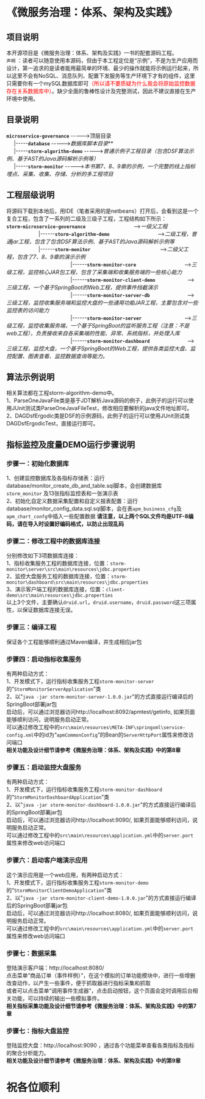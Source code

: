 # 《微服务治理：体系、架构及实践》
## 项目说明
本开源项目是《微服务治理：体系、架构及实践》一书的配套源码工程。
<br>
`声明` ：读者可以随意使用本源码，但由于本工程定位是“示例”，不是为生产应用而设计，第一追求的是读者能用最简单的环境、最少的操作就能将示例运行起来，所以这里不会有NoSQL、消息队列、配置下发服务等生产环境下才有的组件，这里只需要你有一个mySQL数据库即可<span style="color:red">（所以请不要质疑为什么我会将原始监控数据存在关系数据库中）</span>。缺少全面的鲁棒性设计及完整测试，因此不建议直接在生产环境中使用。
## 目录说明
**`microservice-governance`**                      ----->顶层目录<br>
&nbsp;&nbsp;&nbsp;&nbsp;       |-----**`database`**                        ----->*数据库脚本目录***<br>
&nbsp;&nbsp;&nbsp;&nbsp;       |-----**`storm-algorithm-demo`**            ----->*普通示例子工程目录（包含DSF算法示例、基于AST的Java源码解析示例等）*<br>
&nbsp;&nbsp;&nbsp;&nbsp;       |-----**`storm-monitor`**                   ----->*本书第7、8、9章的示例，一个完整的线上指标埋点、采集、收集、存储、分析的多工程项目* 
## 工程层级说明
将源码下载到本地后，用IDE（笔者采用的是netbeans）打开后，会看到这是一个复合工程，包含了一系列的二级及三级子工程，工程结构如下所示：<br>
**`storm-microservice-governance`**　　　　　　　　　-->*一级父工程*<br>
　　　　　　|------**`storm-algorithm-demo`**　　　　　　　　　-->*二级工程，普通jar工程，包含了包含DSF算法示例、基于AST的Java源码解析示例等*<br>
　　　　　　|------**`storm-monitor`**　　　　　　　　　　　　　-->*二级父工程，包含了7、8、9章的演示示例*<br>
　　　　　　　　　　　　|------**`storm-monitor-core`**　　　　　　　　　-->*三级工程，监控核心JAR包工程，包含了采集端和收集服务端的一些核心能力*<br>
　　　　　　　　　　　　|------**`storm-monitor-client-demo`**　　　　　　-->*三级工程，一个基于SpringBoot的Web工程，提供事件挡截演示*<br>
　　　　　　　　　　　　|------**`storm-monitor-server-db`**　　　　　　　-->*三级工程，监控收集服务端和监控大盘的一些通用功能JAR工程，主要包含对一些监控表的访问能力*<br>
　　　　　　　　　　　　|------**`storm-monitor-server`**　　　　　　　　-->*三级工程，监控收集服务端，一个基于SpringBoot的监听服务工程（注意：不是web工程），负责接收来自各采集端的性能、异常、系统指标，并处理入库*<br>
　　　　　　　　　　　　|------**`storm-monitor-dashboard`**　　　　　　　-->*三级工程，监控大盘，一个基于SpringBoot的Web工程，提供各类监控大盘、监控配置、图表查看、监控数据查询等能力。*<br>
## 算法示例说明
相关算法都在工程storm-algorithm-demo中。<br>
1、ParseOneJavaFile类是基于JDT解析Java源码的例子，此例子的运行可以使用JUnit测试类ParseOneJavaFileTest，修改相应要解析的java文件地址即可。<br>
2、DAGDsfErgodic类是DSF的示例源码，此例子的运行可以使用JUnit测试类DAGDsfErgodicTest，直接运行即可。

## 指标监控及度量DEMO运行步骤说明
### 步骤一：初始化数据库
   1、创建监控数据库及各指标存储表：运行database/monitor_create_db_and_table.sql脚本，会创建数据库 `storm_monitor` 及13张指标监控表和一张演示表<br>
   2、初始化自定义数据采集配置和自定义报表配置：运行database/monitor_config_data.sql.sql脚本，会在表`apm_business_cfg`及`apm_chart_confg`中插入一些配置数据
   **请注意，以上两个SQL文件均是UTF-8编码，请在导入时设置好编码格式，以防止出现乱码**
### 步骤二：修改工程中的数据库连接
分别修改如下3项数据库连接：<br>
1、指标收集服务工程的数据库连接，位置：`storm-monitor\server\src\main\resources\jdbc.properties` <br>
2、监控大盘服务工程的数据库连接，位置：`storm-monitor\dashboard\src\main\resources\jdbc.properties`<br>
3、演示客户端工程的数据库连接，位置：`client-demo\src\main\resources\jdbc.properties`<br>
以上3个文件，主要确认`druid.url`，`druid.username`，`druid.password`这三项属性，以保证数据库连接无误。<br>
### 步骤三：编译工程
保证各个工程能够顺利通过Maven编译，并生成相应jar包
### 步骤四：启动指标收集服务
有两种启动方式：<br>
1、开发模式下，运行指标收集服务工程`storm-monitor-server`的“`StormMonitorServerApplication`”类 <br>
2、以"`java -jar storm-monitor-server-1.0.0.jar`"的方式直接运行编译后的SpringBoot部署jar包<br>
启动后，可以通过浏览器访问http://localhost:8092/apmtest/getinfo, 如果页面能够顺利访问，说明服务启动正常。<br>
可以通过修改工程中的`src\main\resources\META-INF\springxml\service-config.xml`中的id为“`apmCommonConfig`”的Bean的`ServerHttpPort`属性来修改访问端口<br>
**相关功能及设计细节请参考《微服务治理：体系、架构及实践》中的第8章**
### 步骤五：启动监控大盘服务
有两种启动方式：<br>
1、开发模式下，运行指标收集服务工程`storm-monitor-dashboard`的“`StormMonitorDashboardApplication`”类 <br>
2、以"`java -jar storm-monitor-dashboard-1.0.0.jar`"的方式直接运行编译后的SpringBoot部署jar包<br>
启动后，可以通过浏览器访问http://localhost:9090/, 如果页面能够顺利访问，说明服务启动正常。<br>
可以通过修改工程中的`src\main\resources\application.yml`中的`server.port`属性来修改web访问端口<br>
### 步骤六：启动客户端演示应用
这个演示应用是一个web应用，有两种启动方式：<br>
1、开发模式下，运行指标收集服务工程`storm-monitor-demo`的“`StormMonitorClientDemoApplication`”类 <br>
2、以"`java -jar storm-monitor-client-demo-1.0.0.jar`"的方式直接运行编译后的SpringBoot部署jar包<br>
启动后，可以通过浏览器访问http://localhost:8080/, 如果页面能够顺利访问，说明服务启动正常。<br>
可以通过修改工程中的`src\main\resources\application.yml`中的`server.port`属性来修改web访问端口<br>
### 步骤七：数据采集
登陆演示客户端：http://localhost:8080/<br>
点击菜单“商品订单（事件样例）”，在这个模拟的订单功能模块中，进行一些增删改查动作，以产生一些事件，便于抓取器进行指标采集和抓取<br>
或者可以点击菜单“调用事件生成器”，点击启动按钮，这个页面会定时调用后台相关功能，可以持续的输出一些模拟事件。<br>
**相关指标采集功能及设计细节请参考《微服务治理：体系、架构及实践》中的第7章**
### 步骤七：指标大盘监控
登陆监控大盘：http://localhost:9090 ，通过各个功能菜单查看各类指标及指标的聚合分析能力。<br>
**相关功能及设计细节请参考《微服务治理：体系、架构及实践》中的第9章**<br>
# 祝各位顺利


